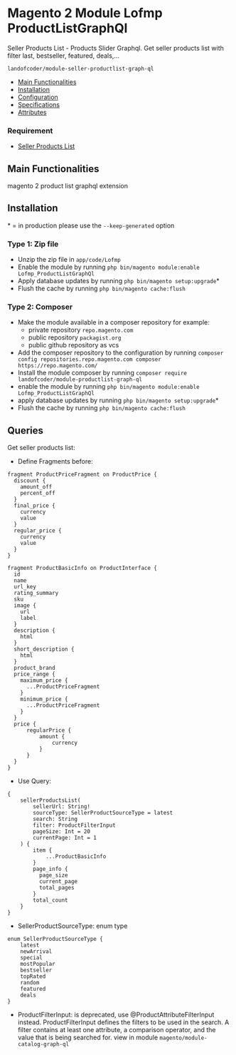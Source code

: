 # Magento 2 Module Lofmp ProductListGraphQl
Seller Products List - Products Slider Graphql. Get seller products list with filter last, bestseller, featured, deals,...

``landofcoder/module-seller-productlist-graph-ql``

 - [Main Functionalities](#markdown-header-main-functionalities)
 - [Installation](#markdown-header-installation)
 - [Configuration](#markdown-header-configuration)
 - [Specifications](#markdown-header-specifications)
 - [Attributes](#markdown-header-attributes)
 
### Requirement
- [Seller Products List](https://github.com/landofcoder/module-seller-product-list)

## Main Functionalities
magento 2 product list graphql extension

## Installation
\* = in production please use the `--keep-generated` option

### Type 1: Zip file

 - Unzip the zip file in `app/code/Lofmp`
 - Enable the module by running `php bin/magento module:enable Lofmp_ProductListGraphQl`
 - Apply database updates by running `php bin/magento setup:upgrade`\*
 - Flush the cache by running `php bin/magento cache:flush`

### Type 2: Composer

 - Make the module available in a composer repository for example:
    - private repository `repo.magento.com`
    - public repository `packagist.org`
    - public github repository as vcs
 - Add the composer repository to the configuration by running `composer config repositories.repo.magento.com composer https://repo.magento.com/`
 - Install the module composer by running `composer require landofcoder/module-productlist-graph-ql`
 - enable the module by running `php bin/magento module:enable Lofmp_ProductListGraphQl`
 - apply database updates by running `php bin/magento setup:upgrade`\*
 - Flush the cache by running `php bin/magento cache:flush`

## Queries

Get seller products list:

- Define Fragments before:

```
fragment ProductPriceFragment on ProductPrice {
  discount {
    amount_off
    percent_off
  }
  final_price {
    currency
    value
  }
  regular_price {
    currency
    value
  }
}

fragment ProductBasicInfo on ProductInterface {
  id
  name
  url_key
  rating_summary
  sku
  image {
    url
    label
  }
  description {
    html
  }
  short_description {
    html
  }
  product_brand
  price_range {
    maximum_price {
      ...ProductPriceFragment
    }
    minimum_price {
      ...ProductPriceFragment
    }
  }
  price {
      regularPrice {
          amount {
              currency
          }
      }
  }
}
```

- Use Query:

```
{
    sellerProductsList(
        sellerUrl: String!
        sourceType: SellerProductSourceType = latest
        search: String
        filter: ProductFilterInput
        pageSize: Int = 20
        currentPage: Int = 1
    ) {
        item {
            ...ProductBasicInfo
        }
        page_info {
          page_size
          current_page
          total_pages
        }
        total_count
    }
}
```

- SellerProductSourceType: enum type

```
enum SellerProductSourceType {
    latest
    newArrival
    special
    mostPopular
    bestseller
    topRated
    random
    featured
    deals
}
```

- ProductFilterInput: is deprecated, use @ProductAttributeFilterInput instead. ProductFilterInput defines the filters to be used in the search. A filter contains at least one attribute, a comparison operator, and the value that is being searched for.
view in module ``magento/module-catalog-graph-ql``
